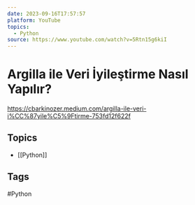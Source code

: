 ```yaml
---
date: 2023-09-16T17:57:57
platform: YouTube
topics:
  - Python
source: https://www.youtube.com/watch?v=5Rtn15g6kiI
---
```

# Argilla ile Veri İyileştirme Nasıl Yapılır?

https://cbarkinozer.medium.com/argilla-ile-veri-i%CC%87yile%C5%9Ftirme-753fd12f622f

## Topics
- [[Python]]

## Tags
#Python
